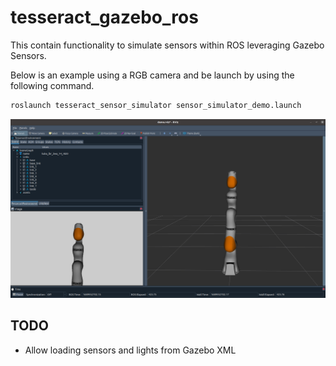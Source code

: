 # tesseract_gazebo_ros

This contain functionality to simulate sensors within ROS leveraging Gazebo Sensors.

Below is an example using a RGB camera and be launch by using the following command.

``` bash
roslaunch tesseract_sensor_simulator sensor_simulator_demo.launch
```

![Demo](example.png)


## TODO
- Allow loading sensors and lights from Gazebo XML
